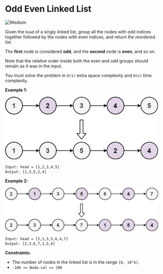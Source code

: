 # Odd Even Linked List

![Medium](https://img.shields.io/badge/Difficulty-Medium-yellow)

Given the `head` of a singly linked list, group all the nodes with odd indices together followed by the nodes with even indices, and return *the reordered list*.

The **first** node is considered **odd**, and the **second** node is **even**, and so on.

Note that the relative order inside both the even and odd groups should remain as it was in the input.

You must solve the problem in `O(1)` extra space complexity and `O(n)` time complexity.

 
**Example 1:**

![Example](ex1.jpg)
```
Input: head = [1,2,3,4,5]
Output: [1,3,5,2,4]
```

**Example 2:**

![Example](ex2.jpg)
```
Input: head = [2,1,3,5,6,4,7]
Output: [2,3,6,7,1,5,4]
```

**Constraints:**

- The number of nodes in the linked list is in the range `[0, 10^4]`.
- `-106 <= Node.val <= 106`